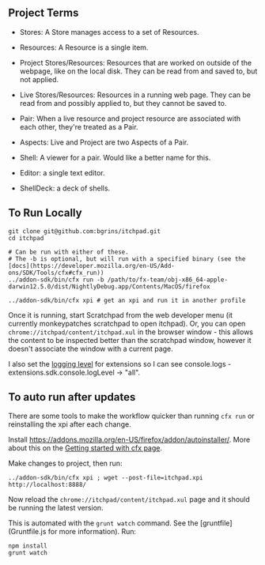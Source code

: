 
## Project Terms

* Stores: A Store manages access to a set of Resources.

* Resources: A Resource is a single item.

* Project Stores/Resources: Resources that are worked on outside of the webpage, like on the local disk.  They can be read from and saved to, but not applied.

* Live Stores/Resources: Resources in a running web page.  They can be read from and possibly applied to, but they cannot be saved to.

* Pair: When a live resource and project resource are associated with each other, they're treated as a Pair.

* Aspects: Live and Project are two Aspects of a Pair.

* Shell: A viewer for a pair.  Would like a better name for this.

* Editor: a single text editor.

* ShellDeck: a deck of shells.

## To Run Locally

    git clone git@github.com:bgrins/itchpad.git
    cd itchpad

    # Can be run with either of these.
    # The -b is optional, but will run with a specified binary (see the [docs](https://developer.mozilla.org/en-US/Add-ons/SDK/Tools/cfx#cfx_run))
    ../addon-sdk/bin/cfx run -b /path/to/fx-team/obj-x86_64-apple-darwin12.5.0/dist/NightlyDebug.app/Contents/MacOS/firefox

    ../addon-sdk/bin/cfx xpi # get an xpi and run it in another profile

Once it is running, start Scratchpad from the web developer menu (it currently monkeypatches scratchpad to open itchpad).  Or, you can open   `chrome://itchpad/content/itchpad.xul` in the browser window - this allows the content to be inspected better than the scratchpad window, however it doesn't associate the window with a current page.

I also set the [logging level](https://developer.mozilla.org/en-US/Add-ons/SDK/Tools/console#Logging_Levels) for extensions so I can see console.logs - extensions.sdk.console.logLevel -> "all".

## To auto run after updates

There are some tools to make the workflow quicker than running `cfx run` or reinstalling the xpi after each change.

Install https://addons.mozilla.org/en-US/firefox/addon/autoinstaller/.   More about this on the [Getting started with cfx page](https://developer.mozilla.org/en-US/Add-ons/SDK/Tutorials/Getting_Started_With_cfx).

Make changes to project, then run:

    ../addon-sdk/bin/cfx xpi ; wget --post-file=itchpad.xpi http://localhost:8888/

Now reload the `chrome://itchpad/content/itchpad.xul` page and it should be running the latest version.

This is automated with the `grunt watch` command.  See the [gruntfile](Gruntfile.js for more information).  Run:

    npm install
    grunt watch
